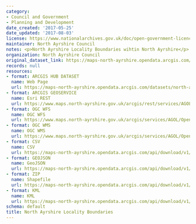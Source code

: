 ```yaml
---
category:
- Council and Government
- Planning and Development
date_created: '2017-05-25'
date_updated: '2017-08-03'
license: https://www.nationalarchives.gov.uk/doc/open-government-licence/version/3/
maintainer: North Ayrshire Council
notes: <p>North Ayrshire Locality Boundaries wihtin North Ayrshire</p>
organization: North Ayrshire Council
original_dataset_link: https://maps-north-ayrshire.opendata.arcgis.com/datasets/north-ayrshire::north-ayrshire-locality-boundaries
records: null
resources:
- format: ARCGIS HUB DATASET
  name: Web Page
  url: https://maps-north-ayrshire.opendata.arcgis.com/datasets/north-ayrshire::north-ayrshire-locality-boundaries
- format: ARCGIS GEOSERVICE
  name: Esri REST
  url: https://www.maps.north-ayrshire.gov.uk/arcgis/rest/services/AGOL/Open_Data_Portal/MapServer/10
- format: OGC WFS
  name: OGC WFS
  url: https://www.maps.north-ayrshire.gov.uk/arcgis/services/AGOL/Open_Data_Portal/MapServer/WFSServer?request=GetCapabilities&service=WFS
- format: OGC WMS
  name: OGC WMS
  url: https://www.maps.north-ayrshire.gov.uk/arcgis/services/AGOL/Open_Data_Portal/MapServer/WMSServer?request=GetCapabilities&service=WMS
- format: CSV
  name: CSV
  url: https://maps-north-ayrshire.opendata.arcgis.com/api/download/v1/items/9823b6cd24b64e1f85eaba6efdfc29b2/csv?layers=10
- format: GEOJSON
  name: GeoJSON
  url: https://maps-north-ayrshire.opendata.arcgis.com/api/download/v1/items/9823b6cd24b64e1f85eaba6efdfc29b2/geojson?layers=10
- format: ZIP
  name: Shapefile
  url: https://maps-north-ayrshire.opendata.arcgis.com/api/download/v1/items/9823b6cd24b64e1f85eaba6efdfc29b2/shapefile?layers=10
- format: KML
  name: KML
  url: https://maps-north-ayrshire.opendata.arcgis.com/api/download/v1/items/9823b6cd24b64e1f85eaba6efdfc29b2/kml?layers=10
schema: default
title: North Ayrshire Locality Boundaries
---
```

